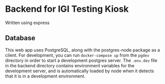 # Backend for IGI Testing Kiosk
Written using express

## Database
This web app uses PostgreSQL, along with the postgres-node package as a client.
For development, you can run `docker-compose up` from the `pgdev` directory in
order to start a development postgres server. The `.env.dev` file in the backend
directory contains environment variables for the development server, and is
automatically loaded by node when it detects that it is in a development environment.
